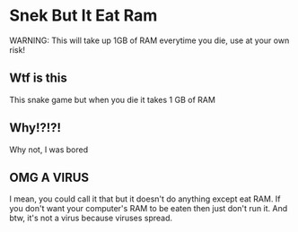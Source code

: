 # Snek But It Eat Ram
WARNING: This will take up 1GB of RAM everytime you die, use at your own risk!

## Wtf is this
This snake game but when you die it takes 1 GB of RAM

## Why!?!?!
Why not, I was bored

## OMG A VIRUS
I mean, you could call it that but it doesn't do anything except eat RAM. If you don't want your computer's RAM to be eaten then just don't run it. And btw, it's not a virus because viruses spread.
